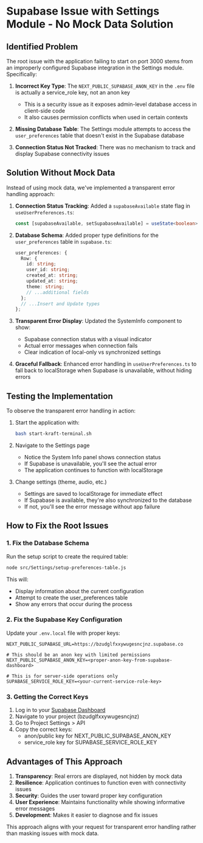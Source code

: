 # Supabase Issue with Settings Module - No Mock Data Solution

## Identified Problem

The root issue with the application failing to start on port 3000 stems from an improperly configured Supabase integration in the Settings module. Specifically:

1. **Incorrect Key Type**: The `NEXT_PUBLIC_SUPABASE_ANON_KEY` in the `.env` file is actually a service_role key, not an anon key
   - This is a security issue as it exposes admin-level database access in client-side code
   - It also causes permission conflicts when used in certain contexts

2. **Missing Database Table**: The Settings module attempts to access the `user_preferences` table that doesn't exist in the Supabase database

3. **Connection Status Not Tracked**: There was no mechanism to track and display Supabase connectivity issues

## Solution Without Mock Data

Instead of using mock data, we've implemented a transparent error handling approach:

1. **Connection Status Tracking**: Added a `supabaseAvailable` state flag in `useUserPreferences.ts`:
   ```typescript
   const [supabaseAvailable, setSupabaseAvailable] = useState<boolean>(true);
   ```

2. **Database Schema**: Added proper type definitions for the `user_preferences` table in `supabase.ts`:
   ```typescript
   user_preferences: {
     Row: {
       id: string;
       user_id: string;
       created_at: string;
       updated_at: string;
       theme: string;
       // ...additional fields
     };
     // ...Insert and Update types
   };
   ```

3. **Transparent Error Display**: Updated the SystemInfo component to show:
   - Supabase connection status with a visual indicator
   - Actual error messages when connection fails
   - Clear indication of local-only vs synchronized settings

4. **Graceful Fallback**: Enhanced error handling in `useUserPreferences.ts` to fall back to localStorage when Supabase is unavailable, without hiding errors

## Testing the Implementation

To observe the transparent error handling in action:

1. Start the application with:
   ```bash
   bash start-kraft-terminal.sh
   ```

2. Navigate to the Settings page
   - Notice the System Info panel shows connection status
   - If Supabase is unavailable, you'll see the actual error
   - The application continues to function with localStorage

3. Change settings (theme, audio, etc.)
   - Settings are saved to localStorage for immediate effect
   - If Supabase is available, they're also synchronized to the database
   - If not, you'll see the error message without app failure

## How to Fix the Root Issues

### 1. Fix the Database Schema

Run the setup script to create the required table:

```bash
node src/Settings/setup-preferences-table.js
```

This will:
- Display information about the current configuration
- Attempt to create the user_preferences table
- Show any errors that occur during the process

### 2. Fix the Supabase Key Configuration

Update your `.env.local` file with proper keys:

```
NEXT_PUBLIC_SUPABASE_URL=https://bzudglfxxywugesncjnz.supabase.co

# This should be an anon key with limited permissions
NEXT_PUBLIC_SUPABASE_ANON_KEY=<proper-anon-key-from-supabase-dashboard>

# This is for server-side operations only
SUPABASE_SERVICE_ROLE_KEY=<your-current-service-role-key>
```

### 3. Getting the Correct Keys

1. Log in to your [Supabase Dashboard](https://supabase.com)
2. Navigate to your project (bzudglfxxywugesncjnz)
3. Go to Project Settings > API
4. Copy the correct keys:
   - anon/public key for NEXT_PUBLIC_SUPABASE_ANON_KEY
   - service_role key for SUPABASE_SERVICE_ROLE_KEY

## Advantages of This Approach

1. **Transparency**: Real errors are displayed, not hidden by mock data
2. **Resilience**: Application continues to function even with connectivity issues
3. **Security**: Guides the user toward proper key configuration
4. **User Experience**: Maintains functionality while showing informative error messages
5. **Development**: Makes it easier to diagnose and fix issues

This approach aligns with your request for transparent error handling rather than masking issues with mock data.